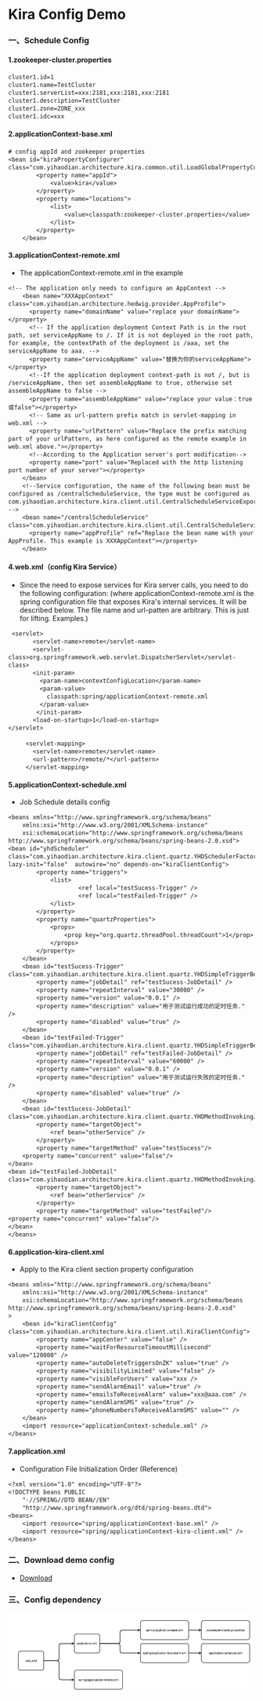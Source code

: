 # Kira Config Demo

### 一、Schedule Config
#### 1.zookeeper-cluster.properties 

```
cluster1.id=1
cluster1.name=TestCluster
cluster1.serverList=xxx:2181,xxx:2181,xxx:2181
cluster1.description=TestCluster
cluster1.zone=ZONE_xxx
cluster1.idc=xxx
```
#### 2.applicationContext-base.xml 

```
# config appId and zookeeper properties
<bean id="kiraPropertyConfigurer"  class="com.yihaodian.architecture.kira.common.util.LoadGlobalPropertyConfigurer">
		<property name="appId">
			<value>kira</value>
		</property>
		<property name="locations">
			<list>
				<value>classpath:zookeeper-cluster.properties</value>
			</list>
		</property>
	</bean>
```

#### 3.applicationContext-remote.xml 

* The applicationContext-remote.xml in the example
 
 ```
<!-- The application only needs to configure an AppContext -->
     <bean name="XXXAppContext" class="com.yihaodian.architecture.hedwig.provider.AppProfile">
       <property name="domainName" value="replace your domainName"></property>
       <!-- If the application deployment Context Path is in the root path, set serviceAppName to /. If it is not deployed in the root path, for example, the contextPath of the deployment is /aaa, set the serviceAppName to aaa. -->
       <property name="serviceAppName" value="替换为你的serviceAppName"></property>
       <!--If the application deployment context-path is not /, but is /serviceAppName, then set assembleAppName to true, otherwise set assembleAppName to false -->
       <property name="assembleAppName" value="replace your value：true或false"></property>
       <!-- Same as url-pattern prefix match in servlet-mapping in web.xml -->
       <property name="urlPattern" value="Replace the prefix matching part of your urlPattern, as here configured as the remote example in web.xml above."></property>
       <!--According to the Application server's port modification-->
       <property name="port" value="Replaced with the http listening port number of your server"></property>
     </bean>
     <!--Service configuration, the name of the following bean must be configured as /centralScheduleService, the type must be configured as com.yihaodian.architecture.kira.client.util.CentralScheduleServiceExporter -->
     <bean name="/centralScheduleService" class="com.yihaodian.architecture.kira.client.util.CentralScheduleServiceExporter">
       <property name="appProfile" ref="Replace the bean name with your AppProfile. This example is XXXAppContext"></property>
     </bean>
```

####  4.web.xml（config Kira Service）

* Since the need to expose services for Kira server calls, you need to do the following configuration: (where applicationContext-remote.xml is the spring configuration file that exposes Kira's internal services. It will be described below. The file name and url-patten are arbitrary. This is just for lifting. Examples.)
 
 ```
  <servlet>
        <servlet-name>remote</servlet-name>
        <servlet-class>org.springframework.web.servlet.DispatcherServlet</servlet-class>
        <init-param>
          <param-name>contextConfigLocation</param-name>
          <param-value>
            classpath:spring/applicationContext-remote.xml
          </param-value>
         </init-param>
        <load-on-startup>1</load-on-startup>
 </servlet>
 
      <servlet-mapping>
        <servlet-name>remote</servlet-name>
        <url-pattern>/remote/*</url-pattern>
      </servlet-mapping>
```

  
####  5.applicationContext-schedule.xml 

* Job Schedule details config

```
<beans xmlns="http://www.springframework.org/schema/beans"
	xmlns:xsi="http://www.w3.org/2001/XMLSchema-instance"
	xsi:schemaLocation="http://www.springframework.org/schema/beans http://www.springframework.org/schema/beans/spring-beans-2.0.xsd">
<bean id="yhdScheduler"	class="com.yihaodian.architecture.kira.client.quartz.YHDSchedulerFactoryBean" lazy-init="false"  autowire="no" depends-on="kiraClientConfig">
		<property name="triggers">
			<list>
					<ref local="testSucess-Trigger" />
					<ref local="testFailed-Trigger" />
			</list>
		</property>
		<property name="quartzProperties">
			<props>
				<prop key="org.quartz.threadPool.threadCount">1</prop>
			</props>
		</property>
	</bean>
	<bean id="testSucess-Trigger" class="com.yihaodian.architecture.kira.client.quartz.YHDSimpleTriggerBean">
		<property name="jobDetail" ref="testSucess-JobDetail" />
		<property name="repeatInterval" value="30000" />
		<property name="version" value="0.0.1" />
		<property name="description" value="用于测试运行成功的定时任务." />
		<property name="disabled" value="true" />
	</bean>		
	<bean id="testFailed-Trigger" class="com.yihaodian.architecture.kira.client.quartz.YHDSimpleTriggerBean">
		<property name="jobDetail" ref="testFailed-JobDetail" />
		<property name="repeatInterval" value="60000" />
		<property name="version" value="0.0.1" />
		<property name="description" value="用于测试运行失败的定时任务." />
		<property name="disabled" value="true" />
	</bean>
	<bean id="testSucess-JobDetail"
class="com.yihaodian.architecture.kira.client.quartz.YHDMethodInvokingJobDetailFactoryBean">
		<property name="targetObject">
			<ref bean="otherService" />
		</property>
		<property name="targetMethod" value="testSucess"/>
	<property name="concurrent" value="false"/>
</bean>		
<bean id="testFailed-JobDetail" class="com.yihaodian.architecture.kira.client.quartz.YHDMethodInvokingJobDetailFactoryBean">
		<property name="targetObject">
			<ref bean="otherService" />
		</property>
		<property name="targetMethod" value="testFailed"/>
<property name="concurrent" value="false"/>
</bean>	
</beans>
```

#### 6.application-kira-client.xml 

* Apply to the Kira client section property configuration


```
<beans xmlns="http://www.springframework.org/schema/beans"
	xmlns:xsi="http://www.w3.org/2001/XMLSchema-instance"
	xsi:schemaLocation="http://www.springframework.org/schema/beans http://www.springframework.org/schema/beans/spring-beans-2.0.xsd"
>
	<bean id="kiraClientConfig" class="com.yihaodian.architecture.kira.client.util.KiraClientConfig">
		<property name="appCenter" value="false" />
		<property name="waitForResourceTimeoutMillisecond" value="120000" />
		<property name="autoDeleteTriggersOnZK" value="true" />		
		<property name="visibilityLimited" value="false" />
		<property name="visibleForUsers" value="xxx />
		<property name="sendAlarmEmail" value="true" />
		<property name="emailsToReceiveAlarm" value="xxx@aaa.com" />
		<property name="sendAlarmSMS" value="true" />
		<property name="phoneNumbersToReceiveAlarmSMS" value="" />
	</bean>
	<import resource="applicationContext-schedule.xml" />
</beans>
```

#### 7.application.xml 

* Configuration File Initialization Order (Reference)

```
<?xml version="1.0" encoding="UTF-8"?>
<!DOCTYPE beans PUBLIC 
	"-//SPRING//DTD BEAN//EN" 
	"http://www.springframework.org/dtd/spring-beans.dtd">
<beans>
	<import resource="spring/applicationContext-base.xml" />
	<import resource="spring/applicationContext-kira-client.xml" />
</beans>
```

### 二、Download demo config 
* [Download](kira-manager/src/main/resources/files/kira_config_demo.zip)

### 三、Config dependency 
![Kira_config_graph](kira-manager/src/main/resources/files/Kira_config_graph.jpg)



